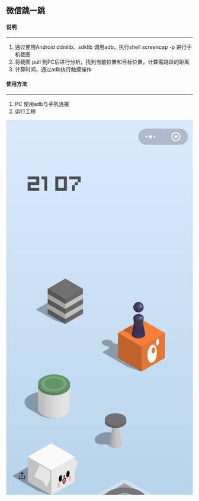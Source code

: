 ## 微信跳一跳

#### 说明
---------
1. 通过使用Android ddmlib、sdklib 调用adb，执行shell screencap -p 进行手机截图
2. 将截图 pull 到PC后进行分析，找到当前位置和目标位置，计算需跳跃的距离
3. 计算时间，通过adb执行触摸操作


#### 使用方法
---------
1. PC 使用adb与手机连接
2. 运行工程


![image](https://github.com/MeetFuture/my-weixin-jump-jump/blob/master/tmp/Screen_20180105215343.png?raw=true)